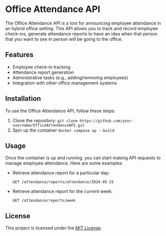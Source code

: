 # Office Attendance API

The Office Attendance API is a tool for announcing employee attendance in an hybrid office setting. This API allows you to track and record employee check-ins, generate attendance reports to have an idea when that person that you want to see in person will be going to the office.

## Features

- Employee check-in tracking
- Attendance report generation
- Administrative tasks (e.g., adding/removing employees)
- Integration with other office management systems

## Installation

To use the Office Attendance API, follow these steps:

1. Clone the repository: `git clone https://github.com/your-username/OfficeAttendanceAPI.git`
2. Spin up the container `docker compose up --build`

## Usage

Once the container is up and running, you can start making API requests to manage employee attendance. Here are some examples:

- Retrieve attendance report for a particular day:
    ```
    GET /attendance/reports/attendance/2024-05-25
    ```

- Retrieve attendance report for the current week:
    ```
    GET /attendance/reports/week
    ```

## License

This project is licensed under the [MIT License](/LICENSE).
